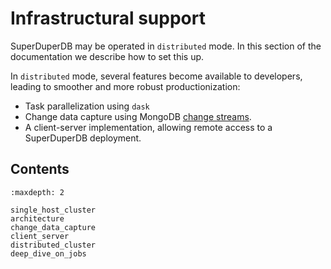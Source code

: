 # Infrastructural support

SuperDuperDB may be operated in `distributed` mode.
In this section of the documentation we describe how to set this up.

In `distributed` mode, several features become available to developers, 
leading to smoother and more robust productionization:

- Task parallelization using `dask`
- Change data capture using MongoDB [change streams](https://www.mongodb.com/docs/manual/changeStreams/).
- A client-server implementation, allowing remote access to a SuperDuperDB deployment.

## Contents

```{toctree}
:maxdepth: 2

single_host_cluster
architecture
change_data_capture
client_server
distributed_cluster
deep_dive_on_jobs
```
